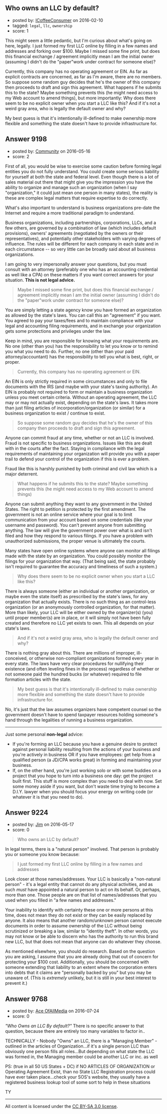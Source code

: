 ## Who owns an LLC by default?

- posted by: [ICoffeeConsumer](https://stackexchange.com/users/1505661/icoffeeconsumer) on 2016-02-10
- tagged: `legal`, `llc`, `ownership`
- score: 1

This might seem a little pedantic, but I'm curious about what's going on here, legally. I just formed my first LLC online by filling in a few names and addresses and forking over $100. Maybe I missed some fine print, but does this financial exchange / agreement implicitly mean I am the initial owner (assuming I didn't do the "paper"work under contract for someone else)?

Currently, this company has no operating agreement or EIN. As far as explicit contracts are concerned, as far as I'm aware, there are no members. So suppose some random guy decides that he's the owner of this company then proceeds to draft and sign this agreement. What happens if he submits this to the state? Maybe something prevents this (he might need access to my Web account to amend things), but more importantly: Why does there seem to be no explicit owner when you start a LLC like this? And if it's not a weird gray area, who is legally the default owner and why?

My best guess is that it's intentionally ill-defined to make ownership more flexible and something the state doesn't have to provide infrastructure for.



## Answer 9198

- posted by: [Community](https://stackexchange.com/users/-1/community) on 2016-05-16
- score: 2

First of all, you would be wise to exercise some caution before forming legal entities you do not fully understand. You could create some serious liability for yourself at both the state and federal level. Even though there is a lot of sales material out there that might give you the impression you have the ability to organize and manage such an organization (when I say "organization," it could just mean one person in many states), the reality is these are complex legal matters that require expertise to do correctly.

What's also important to understand is business organizations pre-date the Internet and require a more traditional paradigm to understand.

Business organizations, including partnerships, corporations, LLCs, and a few others, are governed by a combination of law (which includes default provisions), owners' agreements (negotiated by the owners or their representatives), and potentially other stakeholders with varying degrees of influence. The rules will be different for each company in each state and in each circumstance -- so very little can be broadly said about all business organizations.

I am going to very impersonally answer your questions, but you must consult with an attorney (preferably one who has an accounting credential as well like a CPA) on these matters if you want correct answers for your situation. **This is not legal advice.**

> Maybe I missed some fine print, but does this financial exchange / agreement implicitly mean I am the initial owner (assuming I didn't do the "paper"work under contract for someone else)?

You are simply letting a state agency know you have formed an organization as allowed by the state's laws. You can call this an "agreement" if you want. You agreed to pay your taxes/fees and to maintain compliance with your legal and accounting filing requirements, and in exchange your organization gets some protections and privileges under the law.

Keep in mind, you are responsible for knowing what your requirements are. No one (other than you) has the responsibility to let you know or to remind you what you need to do. Further, no one (other than your paid attorney/accountant) has the responsibility to tell you what is best, right, or proper.

> Currently, this company has no operating agreement or EIN.

An EIN is only strictly required in some circumstances and only to file documents with the IRS (and maybe with your state's taxing authority). An EIN is probably not required to form or maintain a business organization unless you meet certain criteria. Without an operating agreement, the LLC may or may not actually exist, depending on the state's laws. It takes more than just filing articles of incorporation/organization (or similar) for a business organization to exist / continue to exist.

> So suppose some random guy decides that he's the owner of this company then proceeds to draft and sign this agreement.

Anyone can commit fraud at any time, whether or not an LLC is involved. Fraud is not specific to business organizations. Issues like this are dealt with in the courts after the fact. Staying in compliance with the legal requirements of maintaining your organization will provide you with a paper trail to defend your control of the organization if this is ever a problem.

Fraud like this is harshly punished by both criminal and civil law which is a major deterrent.

> What happens if he submits this to the state? Maybe something prevents this (he might need access to my Web account to amend things)

Anyone can submit anything they want to any government in the United States. The right to petition is protected by the first amendment. The government is not an online service where your goal is to limit communication from your account based on some credentials (like your username and password). You can't prevent anyone from submitting anything. The law will give the government power over what is and isn't filed and how they respond to various filings. If you have a problem with unauthorized submissions, the proper venue is ultimately the courts.

Many states have open online systems where anyone can monitor all filings made with the state by an organization. You could possibly monitor the filings for your organization that way. (That being said, the state probably isn't required to guarantee the accuracy and timeliness of such a system.)

> Why does there seem to be no explicit owner when you start a LLC like this?

There is always someone (either an individual or another organization, or maybe even the state itself) as prescribed by the state's laws, for any organization that actually exists. There is no such thing as an control-less organization (or an anonymously controlled organization, for that matter). More than likely, your LLC will be either owned by the organizer(s) (you) until proper member(s) are in place, or it will simply not have been fully created and therefore no LLC yet exists to own. This all depends on your state's laws.

> And if it's not a weird gray area, who is legally the default owner and why?

There is nothing gray about this. There are millions of improper, ill-conceived, or otherwise non-compliant organizations formed every year in every state. The laws have very clear procedures for nullifying their existence (and often leveling fines in the process) regardless of whether or not someone paid the hundred bucks (or whatever) required to file formation articles with the state.

> My best guess is that it's intentionally ill-defined to make ownership more flexible and something the state doesn't have to provide infrastructure for.

No, it's just that the law assumes organizers have competent counsel so the government doesn't have to spend taxpayer resources holding someone's hand through the legalities of running a business organization.

---

Just some personal **non-legal** advice:

 - If you're forming an LLC because you have a genuine desire to protect against personal liability resulting from the actions of your business and you're actively in business OR if you have employees: get help from a qualified person (a JD/CPA works great) in forming and maintaining your business.
 - If, on the other hand, you're just working solo or with some buddies on a project that you hope to turn into a business one day: get the project built first. This stuff is more complex than you need to deal with now. Set some money aside if you want, but don't waste time trying to become a D.I.Y. lawyer when you should focus your energy on writing code (or whatever it is that you need to do).


## Answer 9224

- posted by: [Jim](https://stackexchange.com/users/351236/jim) on 2016-05-17
- score: 0

> Who owns an LLC by default?

In legal terms, there is a "natural person" involved. That person is probably you or someone you know because:

> I just formed my first LLC online by filling in a few names and
> addresses

Look closer at those names/addresses. Your LLC is basically a "non-natural person" - it's a legal entity that cannot do any physical activities, and as such *must* have appointed a natural person to act on its behalf. Or, perhaps, more than one. Those people are on that list of names/addresses that you used when you filled in "a few names and addresses."

Your inability to identify with certainty these one or more persons at this time, does not mean they do not exist or they can be easily replaced by anyone. It also means that another random/unknown person cannot execute documents in order to assume ownership of the LLC without being scrutinized or breaking a law, similar to "identity theft". In other words, you may not know or be able to discern who has the authority to run this brand new LLC, but that does not mean that anyone can do whatever they choose.

As mentioned elsewhere, you should do research. Based on the question you are asking, I assume that you are already doing that out of concern for protecting your $100 cost. Additionally, you should be concerned with someone extending that liability to an extent where the corporation enters into debts that it claims are "personally backed by you" but you may be unaware of. (This is *extremely* unlikely, but it is still in your best interest to prevent it.)


## Answer 9768

- posted by: [Ace OfAllMedia](https://stackexchange.com/users/8881266/ace-ofallmedia) on 2016-07-24
- score: 0

*"Who Owns an LLC By default?"*  There is no specific answer to that question, because there are entirely too many variables to factor in..

TECHNICALLY - Nobody "Owns" an LLC, there is a "Managing Member" - outlined in the articles of Organization...if it's a single person LLC than obviously one person fills all roles...But depending on what state the LLC was formed in, the Managing member could be another LLC or inc. as well 

PS: (true in all 50 US States + DC) if NO ARTICLES OF ORGANIZATION or Operating Agreement Exist, than no State LLC Registration process could have ever taken place...check your SOS's website, they usually have a registered business lookup tool of some sort to help in these situations

TY



---

All content is licensed under the [CC BY-SA 3.0 license](https://creativecommons.org/licenses/by-sa/3.0/).
